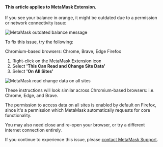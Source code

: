 #### **This article applies to MetaMask Extension.**


If you see your balance in orange, it might be outdated due to a permission or network connectivity issue:


![MetaMask outdated balance message](https://support.metamask.io/hc/article_attachments/17272702008091)


To fix this issue, try the following:




Chromium-based browsers: Chrome, Brave, Edge Firefox


1. Right-click on the MetaMask Extension icon
2. Select **'This Can Read and Change Site Data'**
3. Select **'On All Sites'**


![MetaMask read change data on all sites](https://support.metamask.io/hc/article_attachments/16148493169819)


These instructions will look similar across Chromium-based browsers: i.e. Chrome, Edge, and Brave.




The permission to access data on all sites is enabled by default on Firefox, since it's a permission which MetaMask automatically requests for core functionality. 




You may also need close and re-open your browser, or try a different internet connection entirely.


If you continue to experience this issue, please [contact MetaMask Support](https://support.metamask.io/hc/en-us/articles/360058969391).

